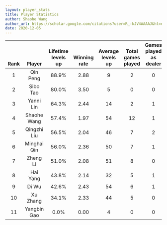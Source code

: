 ```yaml
---
layout: player_stats
title: Player Statistics
author: Shaohe Wang
author_url: https://scholar.google.com/citations?user=R_-kJV4AAAAJ&hl=en
date: 2020-12-05
---
```


<div class="table-wrapper" markdown="block">

| <br><br><br>Rank | <br><br><br>Player | <br> Lifetime <br> levels <br> up | <br><br> Winning <br> rate | <br> Average <br> levels <br> up | <br> Total <br> games <br> played | Games <br> played <br> as <br> dealer | N_games <br> short <br> staffed <br> as dealer | Winning <br> rate <br> as <br> dealer |
|:---:|:---:|:---:|:---:|:---:|:---:|:---:|:---:|:---:|
| 1 | Qin Peng | 88.9% | 2.88 | 9 | 2 | 0 | 100.0% |
| 2 | Sibo Tao | 80.0% | 3.50 | 5 | 0 | 0 | 0.0% |
| 3 | Yanni Lin | 64.3% | 2.44 | 14 | 2 | 1 | 100.0% |
| 4 | Shaohe Wang | 57.4% | 1.97 | 54 | 12 | 1 | 33.3% |
| 5 | Qingzhi Liu | 56.5% | 2.04 | 46 | 7 | 2 | 57.1% |
| 6 | Minghai Qin | 56.0% | 2.36 | 50 | 7 | 1 | 57.1% |
| 7 | Zheng Li | 51.0% | 2.08 | 51 | 8 | 0 | 37.5% |
| 8 | Hai Yang | 43.8% | 2.14 | 32 | 5 | 1 | 20.0% |
| 9 | Di Wu | 42.6% | 2.43 | 54 | 6 | 1 | 33.3% |
| 10 | Xu Zhang | 34.1% | 2.33 | 44 | 5 | 0 | 0.0% |
| 11 | Yangbin Gao | 0.0% | 0.00 | 4 | 0 | 0 | 0.0% |

</div>
